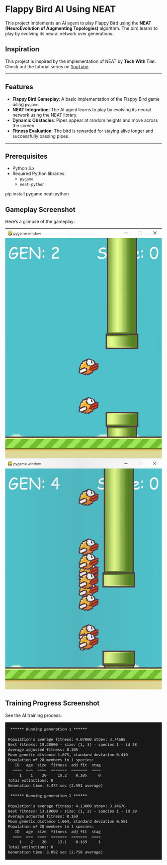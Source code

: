 # Flappy Bird AI Using NEAT

This project implements an AI agent to play Flappy Bird using the **NEAT (NeuroEvolution of Augmenting Topologies)** algorithm. The bird learns to play by evolving its neural network over generations.
## Inspiration

This project is inspired by the implementation of NEAT by **Tech With Tim**. Check out the tutorial series on [YouTube](https://www.youtube.com/watch?v=MMxFDaIOHsE&list=PLzMcBGfZo4-lwGZWXz5Qgta_YNX3_vLS2).


---

## Features
- **Flappy Bird Gameplay**: A basic implementation of the Flappy Bird game using `pygame`.
- **NEAT Integration**: The AI agent learns to play by evolving its neural network using the NEAT library.
- **Dynamic Obstacles**: Pipes appear at random heights and move across the screen.
- **Fitness Evaluation**: The bird is rewarded for staying alive longer and successfully passing pipes.

---

## Prerequisites
- Python 3.x
- Required Python libraries:
  - `pygame`
  - `neat-python`


pip install pygame neat-python

## Gameplay Screenshot

Here’s a glimpse of the gameplay:

![Gameplay Screenshot](Screenshots/2.jpg)
![Gameplay Screenshot](Screenshots/1.jpg)

## Training Progress Screenshot

See the AI training process:

![Training Progress](Screenshots/training.jpg)
